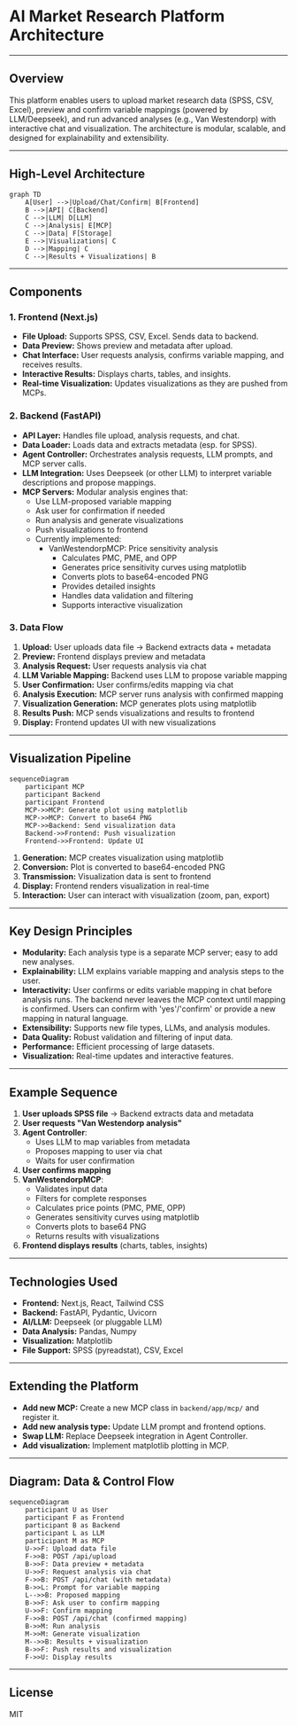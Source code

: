 # AI Market Research Platform Architecture

---

## Overview
This platform enables users to upload market research data (SPSS, CSV, Excel), preview and confirm variable mappings (powered by LLM/Deepseek), and run advanced analyses (e.g., Van Westendorp) with interactive chat and visualization. The architecture is modular, scalable, and designed for explainability and extensibility.

---

## High-Level Architecture

```mermaid
graph TD
    A[User] -->|Upload/Chat/Confirm| B[Frontend]
    B -->|API| C[Backend]
    C -->|LLM| D[LLM]
    C -->|Analysis| E[MCP]
    C -->|Data| F[Storage]
    E -->|Visualizations| C
    D -->|Mapping| C
    C -->|Results + Visualizations| B
```

---

## Components

### 1. Frontend (Next.js)
- **File Upload:** Supports SPSS, CSV, Excel. Sends data to backend.
- **Data Preview:** Shows preview and metadata after upload.
- **Chat Interface:** User requests analysis, confirms variable mapping, and receives results.
- **Interactive Results:** Displays charts, tables, and insights.
- **Real-time Visualization:** Updates visualizations as they are pushed from MCPs.

### 2. Backend (FastAPI)
- **API Layer:** Handles file upload, analysis requests, and chat.
- **Data Loader:** Loads data and extracts metadata (esp. for SPSS).
- **Agent Controller:** Orchestrates analysis requests, LLM prompts, and MCP server calls.
- **LLM Integration:** Uses Deepseek (or other LLM) to interpret variable descriptions and propose mappings.
- **MCP Servers:** Modular analysis engines that:
    - Use LLM-proposed variable mapping
    - Ask user for confirmation if needed
    - Run analysis and generate visualizations
    - Push visualizations to frontend
    - Currently implemented:
        - VanWestendorpMCP: Price sensitivity analysis
            - Calculates PMC, PME, and OPP
            - Generates price sensitivity curves using matplotlib
            - Converts plots to base64-encoded PNG
            - Provides detailed insights
            - Handles data validation and filtering
            - Supports interactive visualization

### 3. Data Flow
1. **Upload:** User uploads data file → Backend extracts data + metadata
2. **Preview:** Frontend displays preview and metadata
3. **Analysis Request:** User requests analysis via chat
4. **LLM Variable Mapping:** Backend uses LLM to propose variable mapping
5. **User Confirmation:** User confirms/edits mapping via chat
6. **Analysis Execution:** MCP server runs analysis with confirmed mapping
7. **Visualization Generation:** MCP generates plots using matplotlib
8. **Results Push:** MCP sends visualizations and results to frontend
9. **Display:** Frontend updates UI with new visualizations

---

## Visualization Pipeline

```mermaid
sequenceDiagram
    participant MCP
    participant Backend
    participant Frontend
    MCP->>MCP: Generate plot using matplotlib
    MCP->>MCP: Convert to base64 PNG
    MCP->>Backend: Send visualization data
    Backend->>Frontend: Push visualization
    Frontend->>Frontend: Update UI
```

1. **Generation:** MCP creates visualization using matplotlib
2. **Conversion:** Plot is converted to base64-encoded PNG
3. **Transmission:** Visualization data is sent to frontend
4. **Display:** Frontend renders visualization in real-time
5. **Interaction:** User can interact with visualization (zoom, pan, export)

---

## Key Design Principles
- **Modularity:** Each analysis type is a separate MCP server; easy to add new analyses.
- **Explainability:** LLM explains variable mapping and analysis steps to the user.
- **Interactivity:** User confirms or edits variable mapping in chat before analysis runs. The backend never leaves the MCP context until mapping is confirmed. Users can confirm with 'yes'/'confirm' or provide a new mapping in natural language.
- **Extensibility:** Supports new file types, LLMs, and analysis modules.
- **Data Quality:** Robust validation and filtering of input data.
- **Performance:** Efficient processing of large datasets.
- **Visualization:** Real-time updates and interactive features.

---

## Example Sequence
1. **User uploads SPSS file** → Backend extracts data and metadata
2. **User requests "Van Westendorp analysis"**
3. **Agent Controller**:
    - Uses LLM to map variables from metadata
    - Proposes mapping to user via chat
    - Waits for user confirmation
4. **User confirms mapping**
5. **VanWestendorpMCP**:
    - Validates input data
    - Filters for complete responses
    - Calculates price points (PMC, PME, OPP)
    - Generates sensitivity curves using matplotlib
    - Converts plots to base64 PNG
    - Returns results with visualizations
6. **Frontend displays results** (charts, tables, insights)

---

## Technologies Used
- **Frontend:** Next.js, React, Tailwind CSS
- **Backend:** FastAPI, Pydantic, Uvicorn
- **AI/LLM:** Deepseek (or pluggable LLM)
- **Data Analysis:** Pandas, Numpy
- **Visualization:** Matplotlib
- **File Support:** SPSS (pyreadstat), CSV, Excel

---

## Extending the Platform
- **Add new MCP:** Create a new MCP class in `backend/app/mcp/` and register it.
- **Add new analysis type:** Update LLM prompt and frontend options.
- **Swap LLM:** Replace Deepseek integration in Agent Controller.
- **Add visualization:** Implement matplotlib plotting in MCP.

---

## Diagram: Data & Control Flow

```mermaid
sequenceDiagram
    participant U as User
    participant F as Frontend
    participant B as Backend
    participant L as LLM
    participant M as MCP
    U->>F: Upload data file
    F->>B: POST /api/upload
    B->>F: Data preview + metadata
    U->>F: Request analysis via chat
    F->>B: POST /api/chat (with metadata)
    B->>L: Prompt for variable mapping
    L-->>B: Proposed mapping
    B->>F: Ask user to confirm mapping
    U->>F: Confirm mapping
    F->>B: POST /api/chat (confirmed mapping)
    B->>M: Run analysis
    M->>M: Generate visualization
    M-->>B: Results + visualization
    B->>F: Push results and visualization
    F->>U: Display results
```

---

## License
MIT 